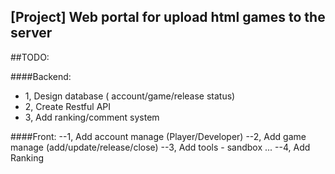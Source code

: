 
[Project] Web portal for upload html games to the server
-----------------------

##TODO:

####Backend:
- 1, Design database ( account/game/release status)
- 2, Create Restful API
- 3, Add ranking/comment system

####Front:
--1, Add account manage (Player/Developer)
--2, Add game manage (add/update/release/close)
--3, Add tools - sandbox ...
--4, Add Ranking 
